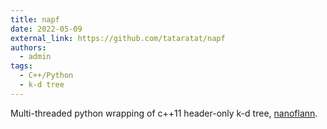 ```yaml
---
title: napf
date: 2022-05-09
external_link: https://github.com/tataratat/napf
authors:
  - admin
tags:
  - C++/Python
  - k-d tree
---
```


Multi-threaded python wrapping of c++11 header-only k-d tree, [nanoflann](https://github.com/jlblancoc/nanoflann).
